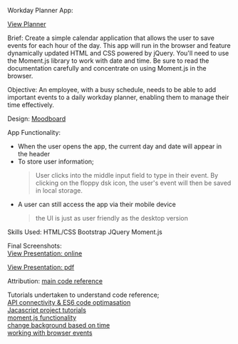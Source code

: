 Workday Planner App:

[View Planner](https://nicolegeorge.github.io/workday-planner/)

Brief:
Create a simple calendar application that allows the user to save events for each hour of the day. This app will run in the browser and feature dynamically updated HTML and CSS powered by jQuery.
You'll need to use the Moment.js library to work with date and time. Be sure to read the documentation carefully and concentrate on using Moment.js in the browser.


Objective:
An employee, with a busy schedule, needs to be able to add important events to a daily workday planner, enabling them to manage their time effectively.

Design:
[Moodboard](https://github.com/NicoleGeorge/workday-planner/blob/master/assets/Day%20Planner%20-%20Style%20Guide.png)

App Functionality:
- When the user opens the app, the current day and date will appear in the header
- To store user information;
    > User clicks into the middle input field to type in their event.
    > By clicking on the floppy dsk icon, the user's event will then be saved in local storage.
- A user can still access the app via their mobile device
    > the UI is just as user friendly as the desktop version


Skills Used:
HTML/CSS
Bootstrap
JQuery
Moment.js


Final Screenshots:<br>
[View Presentation: online](https://www.canva.com/design/DAD3jAFRK8U/cNJKJFu7mjbembNHk449Kg/view?utm_content=DAD3jAFRK8U&utm_campaign=designshare&utm_medium=link&utm_source=publishsharelink)

[View Presentation: pdf](https://github.com/NicoleGeorge/workday-planner/blob/master/assets/Workday%20Planner%20App_%20Presentation.pdf)

Attribution:
[main code reference](https://github.com/gabepettus/DayPlanner/blob/master/script.js)

Tutorials undertaken to understand code reference; <br>
[API connectivity & ES6 code optimasation](https://www.skillshare.com/classes/Learn-HTML-CSS-JavaScriptjQuery-and-APIs-Build-a-Weather-Site/428313588/projects?via=logged-in-home-your-classes) <br>
[Jacascript project tutorials](https://www.udemy.com/course/modern-javascript-the-complete-course-build-10-projects/learn/lecture/9211340#overview) <br>
[moment.js functionality](https://www.youtube.com/watch?v=n80RRNS1k64&list=PLVvjrrRCBy2LWFkR7opQxWp4z0en6OHgw)<br>
[change background based on time](https://stackoverflow.com/questions/59995703/trying-to-change-background-color-based-off-if-the-hour-is-in-the-past-current) <br>
[working with browser events](https://classroom.udacity.com/nanodegrees/nd0011/parts/68c70b08-c36e-4c48-97af-c84d77ddef5e/modules/f7eca45d-0cca-481f-a280-a835629b4be4/lessons/f270dbcf-eb43-4ce3-b7be-a74d26023496/concepts/5fdd280f-9bf8-4c13-b544-24cd9a4fb63e) <br>

